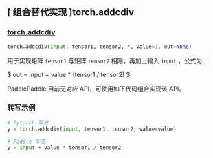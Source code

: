 ## [ 组合替代实现 ]torch.addcdiv

### [torch.addcdiv](https://pytorch.org/docs/master/generated/torch.addcdiv.html#torch.addcdiv)
```python
torch.addcdiv(input, tensor1, tensor2, *, value=1, out=None)
```

用于实现矩阵 `tensor1` 与矩阵 `tensor2` 相除，再加上输入 `input` ，公式为：

$ out =  input + value *  (tensor1 / tensor2) $

PaddlePaddle 目前无对应 API，可使用如下代码组合实现该 API。

###  转写示例

```python
# Pytorch 写法
y = torch.addcdiv(input, tensor1, tensor2, value=value)

# Paddle 写法
y = input + value * tensor1 / tensor2
```
